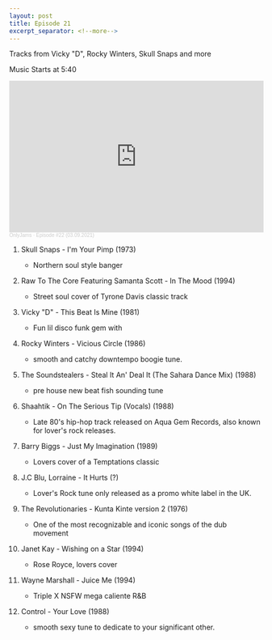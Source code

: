 ```yaml
---
layout: post
title: Episode 21
excerpt_separator: <!--more-->
---
```

Tracks from Vicky "D", Rocky Winters, Skull Snaps and more

Music Starts at 5:40

<iframe width="100%" height="300" scrolling="no" frameborder="no" allow="autoplay" src="https://w.soundcloud.com/player/?url=https%3A//api.soundcloud.com/tracks/1027268800&color=%23ff5500&auto_play=false&hide_related=false&show_comments=true&show_user=true&show_reposts=false&show_teaser=true&visual=true"></iframe><div style="font-size: 10px; color: #cccccc;line-break: anywhere;word-break: normal;overflow: hidden;white-space: nowrap;text-overflow: ellipsis; font-family: Interstate,Lucida Grande,Lucida Sans Unicode,Lucida Sans,Garuda,Verdana,Tahoma,sans-serif;font-weight: 100;"><a href="https://soundcloud.com/onlyjamsradio" title="OnlyJams" target="_blank" style="color: #cccccc; text-decoration: none;">OnlyJams</a> · <a href="https://soundcloud.com/onlyjamsradio/episode-22" title="Episode #22 (03.09.2021)" target="_blank" style="color: #cccccc; text-decoration: none;">Episode #22 (03.09.2021)</a></div>
<!--more-->

01. Skull Snaps - I'm Your Pimp (1973)
	* Northern soul style banger 

02. Raw To The Core Featuring Samanta Scott - In The Mood (1994)
	* Street soul cover of Tyrone Davis classic track

03. Vicky "D" - This Beat Is Mine (1981)
	* Fun lil disco funk gem with

04. Rocky Winters - Vicious Circle (1986)
	* smooth and catchy downtempo boogie tune.

05. The Soundstealers - Steal It An' Deal It (The Sahara Dance Mix) (1988)
	* pre house new beat fish sounding tune

06. Shaahtik - On The Serious Tip (Vocals) (1988)
	* Late 80's hip-hop track released on Aqua Gem Records, also known for lover's rock releases.

07. Barry Biggs - Just My Imagination (1989)
	* Lovers cover of a Temptations classic

08. J.C Blu, Lorraine - It Hurts (?)
	* Lover's Rock tune only released as a promo white label in the UK.

09. The Revolutionaries - Kunta Kinte version 2 (1976)
	* One of the most recognizable and iconic songs of the dub movement

10. Janet Kay - Wishing on a Star (1994)
	* Rose Royce, lovers cover

11. Wayne Marshall - Juice Me (1994)
	* Triple X NSFW mega caliente R&B

12. Control - Your Love (1988)
	* smooth sexy tune to dedicate to your significant other.